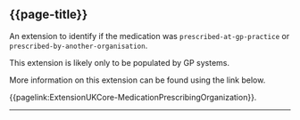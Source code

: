 ## {{page-title}}

An extension to identify if the medication was `prescribed-at-gp-practice` or `prescribed-by-another-organisation`.

This extension is likely only to be populated by GP systems.

More information on this extension can be found using the link below.

{{pagelink:ExtensionUKCore-MedicationPrescribingOrganization}}.

---